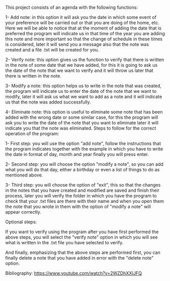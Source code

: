 This project consists of an agenda with the following functions:

1- Add note: in this option it will ask you the date in which some event of your preference will be carried out or that you are doing of the home, etc. Here we will be able to notice that at the moment of adding the date that is preferred the program will indicate us in that time of the year you are adding this note and more important so that the change of schedule in these times is considered, later it will send you a message also that the note was created and a file .txt will be created for you.

2- Verify note: this option gives us the function to verify that there is written in the note of some date that we have added, for this it is going to ask us the date of the note that we want to verify and it will throw us later that there is written in the note.

3- Modify a note: this option helps us to write in the note that was created, the program will indicate us to enter the date of the note that we want to modify, later it will ask us what we want to add as a note and it will indicate us that the note was added successfully.

4- Eliminate note: this option is useful to eliminate some note that has been added with the wrong date or some similar case, for this the program will ask you to write the date of the note that you want to eliminate later it will indicate you that the note was eliminated.
Steps to follow for the correct operation of the program:

1- First step: you will use the option "add note", follow the instructions that the program indicates together with the example in which you have to write the date in format of day, month and year finally you will press enter.

2- Second step: you will choose the option "modify a note", so you can add what you will do that day, either a birthday or even a list of things to do as mentioned above.

3- Third step: you will choose the option of "exit", this so that the changes in the notes that you have created and modified are saved and finish their process, later you will verify the folder in which you have the program to check that your .txt files are there with their name and when you open them the note that you wrote in them with the option of "modify a note" will appear correctly.

Optional steps:

If you want to verify using the program after you have first performed the above steps, you will select the "verify note" option in which you will see what is written in the .txt file you have selected to verify.

And finally, emphasizing that the above steps are performed first, you can finally delete a note that you have added in error with the "delete note" option. 

Bibliography:
https://www.youtube.com/watch?v=2WZDhXXIJFQ
